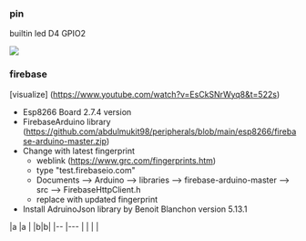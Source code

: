 ### pin 
builtin led D4    GPIO2

![](https://github.com/abdulmukit98/peripherals/blob/main/images/NodeMCUv3.0-pinout.jpg)

### firebase
[visualize] (https://www.youtube.com/watch?v=EsCkSNrWyq8&t=522s)

* Esp8266 Board  2.7.4 version
* FirebaseArduino library (https://github.com/abdulmukit98/peripherals/blob/main/esp8266/firebase-arduino-master.zip)
* Change with latest fingerprint
    * weblink (https://www.grc.com/fingerprints.htm)
    * type "test.firebaseio.com"
    * Documents --> Arduino --> libraries --> firebase-arduino-master --> src --> FirebaseHttpClient.h
    * replace with updated fingerprint
* Install AdruinoJson library by Benoit Blanchon version 5.13.1

|a |a |
|b|b|
|-- |--- |
| | |


